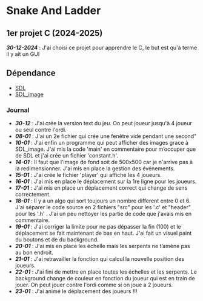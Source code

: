# Snake And Ladder

## 1er projet C (2024-2025)
***30-12-2024*** : J'ai choisi ce projet pour apprendre le C, le but est qu'à terme il y ait un GUI

## Dépendance
- <a href="https://www.libsdl.org/"> SDL </a>
- <a href="https://wiki.libsdl.org/SDL3_image/FrontPage"> SDL_image </a>

### Journal
- ***30-12*** : J'ai crée la version text du jeu. On peut joueur jusqu'à 4 joueur ou seul contre l'ordi.
- ***08-01*** : J'ai un 2e fichier qui crée une fenêtre vide pendant une second"
- ***10-01*** : J'ai enfin un programme qui peut afficher des images grace à SDL_image. J'ai mis la code 'main' en commentaire pour m’occuper que de SDL et j'ai crée un fichier 'constant.h'.
- ***14-01*** : Il faut que l'image de fond soit de 500x500 car je n'arrive pas à la redimensionner. J'ai mis en place la gestion des événements.
- ***15-01*** : J'ai crée le fichier 'player' qui affiche les 4 joueurs.
- ***16-01*** : J'ai mis en place le déplacement sur la 1re ligne pour les joueurs.
- ***17-01*** : J'ai mis en place un déplacement correct qui change de sens correctement.
- ***18-01*** : Il y a un algo qui sort toujours un nombre different entre 0 et 6. J'ai séparer le code source en 2 fichiers "src" pour les '.c' et "header" pour les '.h' . J'ai un peu nettoyer les partie de code que j'avais mis en commentaire.
- ***19-01*** : J'ai corriger la limite pour ne pas dépasser la fin (100) et le déplacement se fait maintenant de bas en haut. J'ai fait un visuel paint du boutons et de du background.
- ***20-01*** : J'ai mis en place les échelle mais les serpents ne t’amène pas au bon endroit.
- ***21-01*** : J'ai retravailler la fonction qui calcul la nouvelle position des joueurs.
- ***22-01*** : J'ai fini de mettre en place toutes les échelles et les serpents. Le background change de couleur en fonction du joueur qui est en train de jouer. On peut jouer contre l'ordi comme si on joue a 2 joueurs.
- ***23-01*** : J'ai animé le déplacement des joueurs !!!
